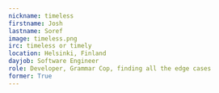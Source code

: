 ```yaml
---
nickname: timeless
firstname: Josh
lastname: Soref
image: timeless.png
irc: timeless or timely
location: Helsinki, Finland
dayjob: Software Engineer
role: Developer, Grammar Cop, finding all the edge cases
former: True
---
```


